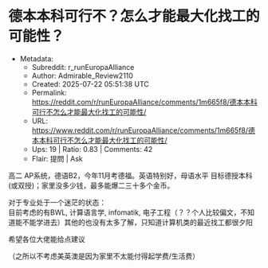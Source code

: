 # 德本本科可行不？怎么才能最大化找工的可能性？

- Metadata:
  - Subreddit: r_runEuropaAlliance
  - Author: Admirable_Review2110
  - Created: 2025-07-22 05:51:38 UTC
  - Permalink: https://reddit.com/r/runEuropaAlliance/comments/1m665f8/德本本科可行不怎么才能最大化找工的可能性/
  - URL: https://www.reddit.com/r/runEuropaAlliance/comments/1m665f8/德本本科可行不怎么才能最大化找工的可能性/
  - Ups: 19 | Ratio: 0.83 | Comments: 42
  - Flair: 提問 | Ask


高二 AP系统，德语B2，今年11月考德福。英语特别好，母语水平
目标德授本科(或双授)；家里没多少钱，最多能爆二三十多个金币。

对于专业处于一个迷茫的状态：  
目前考虑的有BWL, 计算语言学, infomatik,
电子工程（？？个人比较偏文，不知道能不能学进去）其他的也没有太多了解，只知道计算机类的最近找工都很夕阳

希望各位大佬能给点建议

（之所以不考虑美英澳是因为家里不太能付得起学费/生活费）

